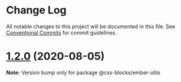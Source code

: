 # Change Log

All notable changes to this project will be documented in this file.
See [Conventional Commits](https://conventionalcommits.org) for commit guidelines.

# [1.2.0](https://github.com/linkedin/css-blocks/tree/master/packages/%40css-blocks/ember-utils/compare/v1.1.2...v1.2.0) (2020-08-05)

**Note:** Version bump only for package @css-blocks/ember-utils
